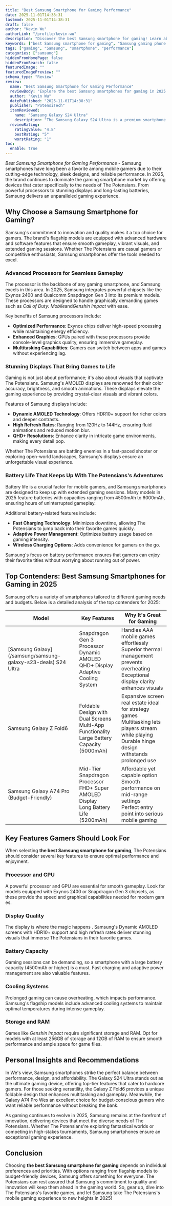 ```yaml
---
title: "Best Samsung Smartphone for Gaming Performance"
date: 2025-11-01T14:38:31
lastmod: 2025-11-01T14:38:31
draft: false
author: "Kevin Wu"
authorLink: "/profile/kevin-wu"
description: "Discover the best Samsung smartphone for gaming! Learn about top-performing models with cutting-edge processors, stunning displays, and exceptional battery life for an unparalleled gaming experience."
keywords: ["best Samsung smartphone for gaming", "Samsung gaming phone 2025", "top Samsung phones for gaming"]
tags: ["gaming", "Samsung", "smartphone", "performance"]
categories: ["samsung"]
hiddenFromHomePage: false
hiddenFromSearch: false
featuredImage: ""
featuredImagePreview: ""
schema_type: "Review"
review:
  name: "Best Samsung Smartphone for Gaming Performance"
  reviewBody: "Explore the best Samsung smartphones for gaming in 2025. From high-performance processors to vibrant displays and long-lasting batteries, discover the ultimate devices for mobile gaming enthusiasts."
  author: "Kevin Wu"
  datePublished: "2025-11-01T14:38:31"
  publisher: "PotensiTech"
  itemReviewed:
    name: "Samsung Galaxy S24 Ultra"
    description: "The Samsung Galaxy S24 Ultra is a premium smartphone designed for gamers, featuring the latest Snapdragon Gen 3 processor, a stunning Dynamic AMOLED QHD+ display, and advanced cooling technology for seamless gaming performance."
  reviewRating:
    ratingValue: "4.8"
    bestRating: "5"
    worstRating: "1"
toc:
  enable: true
---
```


*Best Samsung Smartphone for Gaming Performance* - Samsung smartphones have long been a favorite among mobile gamers due to their cutting-edge technology, sleek designs, and reliable performance. In 2025, the brand continues to dominate the gaming smartphone market by offering devices that cater specifically to the needs of The Potensians. From powerful processors to stunning displays and long-lasting batteries, Samsung delivers an unparalleled gaming experience.

## Why Choose a Samsung Smartphone for Gaming?

Samsung's commitment to innovation and quality makes it a top choice for gamers. The brand's flagship models are equipped with advanced hardware and software features that ensure smooth gameplay, vibrant visuals, and extended gaming sessions. Whether The Potensians are casual gamers or competitive enthusiasts, Samsung smartphones offer the tools needed to excel.

### Advanced Processors for Seamless Gameplay

The processor is the backbone of any gaming smartphone, and Samsung excels in this area. In 2025, Samsung integrates powerful chipsets like the Exynos 2400 and Qualcomm Snapdragon Gen 3 into its premium models. These processors are designed to handle graphically demanding games such as *Call of Duty: Mobile*and*Genshin Impact* with ease.

Key benefits of Samsung processors include:

- **Optimized Performance**: Exynos chips deliver high-speed processing while maintaining energy efficiency.
- **Enhanced Graphics**: GPUs paired with these processors provide console-level graphics quality, ensuring immersive gameplay. 
- **Multitasking Capabilities**: Gamers can switch between apps and games withou​t experiencing lag.

### Stunning Displays That Bring Games to Life

Gaming is not just about performance; it's also about visuals that captivate The Potensians. Samsung's AMOLED displays are renowned for their color accuracy, brightness, and smooth animations. These displays elevate the gaming experience by providing crystal-clear visuals and vibrant colors.

Features of Samsung displays include:

- **Dynamic AMOLED Technology**: Offers HDR10+ support for richer colors and deeper contrasts.
- **High Refresh Rates**: Ranging from 120Hz to 144Hz, ensuring fluid animations and reduced motion blur.
- **QHD+ Resolutions**: Enhance clarity in intricate game environments, making every detail pop.

Whether The Potensians are battling enemies in a fast-paced shooter or exploring open-world landscapes, Samsung's displays ensure an unforgettable visual experience.

### Battery Life That Keeps Up With The Potensians's Adventures

Battery life is a crucial factor for mobile gamers, and Samsung smartphones are designed to keep up with extended gaming sessions. Many models in 2025 feature batteries with capacities ranging from 4500mAh to 6000mAh, ensuring hours of uninterrupted gameplay.

Additional battery-related features include:

- **Fast Charging Technology**: Minimizes downtime, allowing The Potensians to jump back into their favorite games quickly.
- **Adaptive Power Management**: Optimizes battery usage based on gaming intensity.
- **Wireless Charging Options**: Adds convenience for gamers on the go.

Samsung's focus on battery performance ensures that gamers can enjoy their favorite titles without worrying about running out of power.

## Top Contenders: Best Samsung Smartphones for Gaming in 2025

Samsung offers a variety of smartphones tailored to different gaming needs and budgets. Below is a detailed analysis of the top contenders for 2025:

<div class="table-responsive">
<table class="html-table">
<thead>
<tr>
<th>Model</th>
<th>Key Features</th>
<th>Why It's Great for Gaming</th>
</tr>
</thead>
<tbody>
<tr>
<td>[Samsung Galaxy](/samsung/samsung-galaxy-s23-deals) S24 Ultra</td>
<td>Snapdragon Gen 3 Processor<br>Dynamic AMOLED QHD+ Display<br>Adaptive Cooling System</td>
<td>Handles AAA mobile games effortlessly<br>Superior thermal management prevents overheating<br>Exceptional display clarity enhances visuals</td>
</tr>
<tr>
<td>Samsung Galaxy Z Fold6</td>
<td>Foldable Design with Dual Screens<br>Multi-App Functionality<br>Large Battery Capacity (5000mAh)</td>
<td>Expansive screen real estate ideal for strategy games<br>Multitasking lets players stream while playing<br>Durable hinge design withstands prolonged use</td>
</tr>
<tr>
<td>Samsung Galaxy A74 Pro (Budget-Friendly)</td>
<td>Mid-Tier Snapdragon Processor<br>FHD+ Super AMOLED Display<br>Long Battery Life (5200mAh)</td>
<td>Affordable yet capable option<br>Smooth performance on mid-range settings<br>Perfect entry point into serious mobile gaming</td>
</tr>
</tbody>
</table>
</div>

## Key Features Gamers Should Look For

When selecting **the best Samsung smartphone for gaming**, The Potensians should consider several key features to ensure optimal performance and enjoyment.

### Processor and GPU

A powerful processor and GPU are essential for smooth gameplay. Look for models equipped with Exynos 2400 or Snapdragon Gen 3 chipsets, as these provide the speed and graphical capabilities needed for modern gam​es.

### Display Quality

The display is where the magic happens . Samsung's Dynamic AMOLED screens with HDR10+ support and high refresh rates deliver stunning visuals that immerse The Potensians in their favorite games.

### Battery Capacity

Gaming sessions can be demanding, so a smartphone with a large battery capacity (4500mAh or higher) is a must. Fast charging and adaptive power management are also valuable features.

### Cooling Systems

Prolonged gaming can cause overheating, which impacts performance. Samsung's flagship models include advanced cooling systems to maintain optimal temperatures during intense gameplay.

### Storage and RAM

Games like *Genshin Impact* require significant storage and RAM. Opt for models with at least 256GB of storage and 12GB of RAM to ensure smooth performance and ample space for game files. 

## Personal Insights and Recommendations

In We's view, Samsung smartphones strike the perfect balance between performance, design, and affordability. The Galaxy S24 Ultra stands out as the ultimate gaming device, offering top-tier features that cater to hardcore gamers. For those seeking versatility, the Galaxy Z Fold6 provides a unique foldable design that enhances multitasking and gameplay. Meanwhile, the Galaxy A74 Pro We​s an excellent choice for budget-conscious gamers who want reliable performance without breaking the bank.

As gaming continues to evolve in 2025, Samsung remains at the forefront of innovation, delivering devices that meet the diverse needs of The Potensians. Whether The Potensians're exploring fantastical worlds or competing in high-stakes tournaments, Samsung smartphones ensure an exceptional gaming experience.

## Conclusion

Choosing **the best Samsung smartphone for gaming** depends on individual preferences and priorities. With options ranging from flagship models to budget-friendly devices, Samsung offers something for everyone. The Potensians can rest assured that Samsung's commitment to quality and innovation will keep them ahead in the gaming world. So, gear up, dive into The Potensians's favorite games, and let Samsung take The Potensians's mobile gaming experience to new heights in 2025!